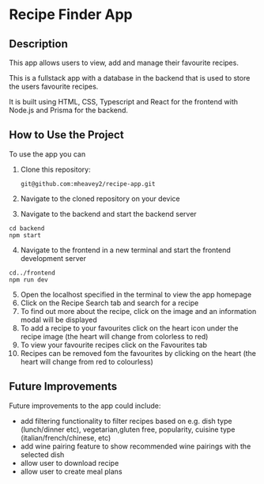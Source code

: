 # Recipe Finder App

## Description

This app allows users to view, add and manage their favourite recipes.

This is a fullstack app with a database in the backend that is used to store the users favourite recipes.

It is built using HTML, CSS, Typescript and React for the frontend with Node.js and Prisma for the backend.

## How to Use the Project

To use the app you can

1. Clone this repository:

   ```
   git@github.com:mheavey2/recipe-app.git
   ```

2. Navigate to the cloned repository on your device

3. Navigate to the backend and start the backend server

```
cd backend
npm start
```

4. Navigate to the frontend in a new terminal and start the frontend development server

```
cd../frontend
npm run dev
```

5. Open the localhost specified in the terminal to view the app homepage
6. Click on the Recipe Search tab and search for a recipe
7. To find out more about the recipe, click on the image and an information modal will be displayed
8. To add a recipe to your favourites click on the heart icon under the recipe image (the heart will change from colorless to red)
9. To view your favourite recipes click on the Favourites tab
10. Recipes can be removed fom the favourites by clicking on the heart (the heart will change from red to colourless)

## Future Improvements

Future improvements to the app could include:

- add filtering functionality to filter recipes based on e.g. dish type (lunch/dinner etc), vegetarian,gluten free, popularity, cuisine type (italian/french/chinese, etc)
- add wine pairing feature to show recommended wine pairings with the selected dish
- allow user to download recipe
- allow user to create meal plans
